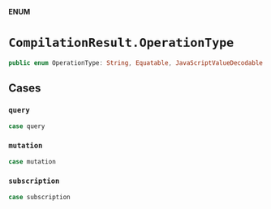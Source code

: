 **ENUM**

# `CompilationResult.OperationType`

```swift
public enum OperationType: String, Equatable, JavaScriptValueDecodable
```

## Cases
### `query`

```swift
case query
```

### `mutation`

```swift
case mutation
```

### `subscription`

```swift
case subscription
```
